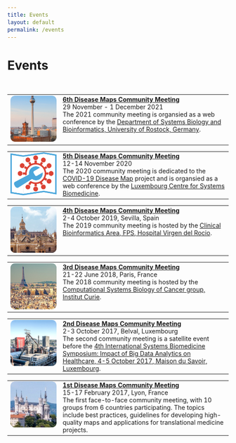 ```yaml
---
title: Events
layout: default
permalink: /events
---
```


# Events

<br />

<table>
<tr>
<td style="width: 105px; height: 105 px" valign="top"><a href="/DMCM2021"><img src="../images/places/Berlin.png"/></a></td>
<td valign="top">
<strong><a href="/DMCM2021">6th Disease Maps Community Meeting</a></strong><br />
29 November - 1 December 2021<br />
The 2021 community meeting is organsied as a web conference by the <a href="https://www.sbi.uni-rostock.de//">Department of Systems Biology and Bioinformatics, University of Rostock, Germany</a>.
</td>
</tr>
</table>

<table>
<tr>
<td style="width: 105px;" valign="top"><a href="/DMCM2020"><img src="../images/places/covid-19-dm-logo.png"/></a></td>
<td valign="top">
<strong><a href="/DMCM2020">5th Disease Maps Community Meeting</a></strong><br />
12-14 November 2020<br />
The 2020 community meeting is dedicated to the <a href="https://covid.pages.uni.lu/map_curation">COVID-19 Disease Map</a> project and is organsied as a web conference by the <a target="_blank" href="https://wwwen.uni.lu/lcsb">Luxembourg Centre for Systems Biomedicine</a>.
</td>
</tr>
</table> 

<table>
<tr>
<td style="width: 105px;" valign="top"><a href="/DMCM2019"><img src="../images/places/Sevilla.png" alt="Sevilla"/></a></td>
<td valign="top">
<strong><a href="/DMCM2019">4th Disease Maps Community Meeting</a></strong><br />
2-4 October 2019, Sevilla, Spain<br />
The 2019 community meeting is hosted by the <a href="http://www.clinbioinfosspa.es/">Clinical Bioinformatics Area, FPS, Hospital Virgen del Rocio</a>.
</td>
</tr>
</table> 

<table>
<tr>
<td style="width: 105px;" valign="top"><a href="/DMCM2018"><img src="../images/places/Paris.png" alt="Paris"/></a></td>
<td valign="top">
<strong><a href="/DMCM2018">3rd Disease Maps Community Meeting</a></strong><br />
21-22 June 2018, Paris, France<br />
The 2018 community meeting is hosted by the <a href="https://sysbio.curie.fr/">Computational Systems Biology of Cancer group, Institut Curie</a>.
</td>
</tr>
</table> 

<table>
<tr>
<td style="width: 105px;" valign="top"><a href="/DMCM2017_2nd"><img src="../images/places/Belval2.png" alt="Lyon"/></a></td>
<td valign="top">
<strong><a href="/DMCM2017_2nd">2nd Disease Maps Community Meeting</a></strong><br />
2-3 October 2017, Belval, Luxembourg<br />
The second community meeting is a satellite event before the <a href="https://bigdata.uni.lu/" target="_blank">4th International Systems Biomedicine Symposium: Impact of Big Data Analytics on Healthcare, 4-5 October 2017, Maison du Savoir, Luxembourg</a>.
</td>
</tr>
</table> 

<table>
<tr>
<td style="width: 105px;" valign="top"><a href="/DMCM2017_1st"><img src="../images/places/Lyon4.png" alt="Lyon"/></a></td>
<td valign="top">
<strong><a href="/DMCM2017_1st">1st Disease Maps Community Meeting</a></strong><br />
15-17 February 2017, Lyon, France<br />
The first face-to-face community meeting, with 10 groups from 6 countries participating. The topics include best practices, guidelines for developing high-quality maps and applications for translational medicine projects.
</td>
</tr>
</table>

